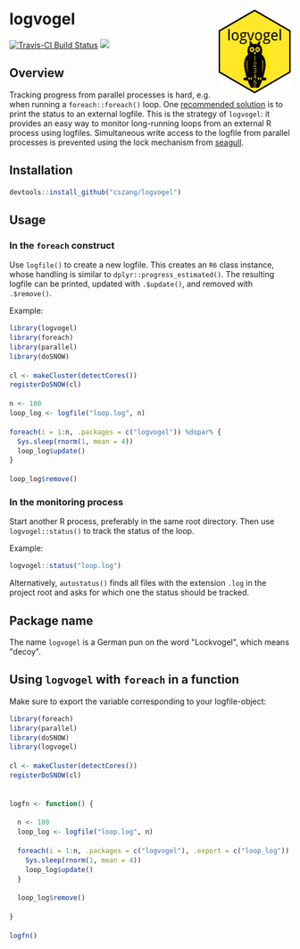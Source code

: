 logvogel <img src="man/figures/logo.png" align="right" height="150"/>
=====================================================================

[![Travis-CI Build Status](https://travis-ci.org/cszang/logvogel.svg?branch=master)](https://travis-ci.org/cszang/logvogel)
![](https://img.shields.io/badge/lifecycle-experimental-orange.svg)

## Overview

Tracking progress from parallel processes is hard, e.g. when running a
`foreach::foreach()` loop. One [recommended
solution](http://blog.revolutionanalytics.com/2015/02/monitoring-progress-of-a-foreach-parallel-job.html)
is to print the status to an external logfile. This is the strategy of
`logvogel`: it provides an easy way to monitor long-running loops from an
external R process using logfiles. Simultaneous write access to the logfile from
parallel processes is prevented using the lock mechanism from
[seagull](https://github.com/richfitz/seagull).

## Installation

```r
devtools::install_github("cszang/logvogel")
```

## Usage

### In the `foreach` construct

Use `logfile()` to create a new logfile. This creates an `R6` class instance,
whose handling is similar to `dplyr::progress_estimated()`. The resulting
logfile can be printed, updated with `.$update()`, and removed with
`.$remove()`.

Example:

```r
library(logvogel)
library(foreach)
library(parallel)
library(doSNOW)

cl <- makeCluster(detectCores())
registerDoSNOW(cl)

n <- 100
loop_log <- logfile("loop.log", n)

foreach(i = 1:n, .packages = c("logvogel")) %dopar% {
  Sys.sleep(rnorm(1, mean = 4))
  loop_log$update()
}

loop_log$remove()
```

### In the monitoring process

Start another R process, preferably in the same root directory. Then use
`logvogel::status()` to track the status of the loop.

Example:

```r
logvogel::status("loop.log")
```

Alternatively, `autostatus()` finds all files with the extension `.log` in the
project root and asks for which one the status should be tracked.

## Package name

The name `logvogel` is a German pun on the word "Lockvogel", which means "decoy".

## Using `logvogel` with `foreach` in a function

Make sure to export the variable corresponding to your logfile-object:

```r
library(foreach)
library(parallel)
library(doSNOW)
library(logvogel)

cl <- makeCluster(detectCores())
registerDoSNOW(cl)


logfn <- function() {
  
  n <- 100
  loop_log <- logfile("loop.log", n)

  foreach(i = 1:n, .packages = c("logvogel"), .export = c("loop_log")) %dopar% {
    Sys.sleep(rnorm(1, mean = 4))
    loop_log$update()
  }
  
  loop_log$remove()
  
}

logfn()
```
